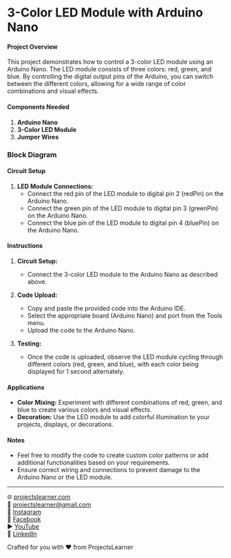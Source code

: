 # 3-Color LED Module with Arduino Nano

#### Project Overview

This project demonstrates how to control a 3-color LED module using an Arduino Nano. The LED module consists of three colors: red, green, and blue. By controlling the digital output pins of the Arduino, you can switch between the different colors, allowing for a wide range of color combinations and visual effects.

#### Components Needed

1. **Arduino Nano**
2. **3-Color LED Module**
3. **Jumper Wires**

### Block Diagram



#### Circuit Setup

1. **LED Module Connections:**
   - Connect the red pin of the LED module to digital pin 2 (redPin) on the Arduino Nano.
   - Connect the green pin of the LED module to digital pin 3 (greenPin) on the Arduino Nano.
   - Connect the blue pin of the LED module to digital pin 4 (bluePin) on the Arduino Nano.

#### Instructions

1. **Circuit Setup:**
   - Connect the 3-color LED module to the Arduino Nano as described above.

2. **Code Upload:**
   - Copy and paste the provided code into the Arduino IDE.
   - Select the appropriate board (Arduino Nano) and port from the Tools menu.
   - Upload the code to the Arduino Nano.

3. **Testing:**
   - Once the code is uploaded, observe the LED module cycling through different colors (red, green, and blue), with each color being displayed for 1 second alternately.

#### Applications

- **Color Mixing:** Experiment with different combinations of red, green, and blue to create various colors and visual effects.
- **Decoration:** Use the LED module to add colorful illumination to your projects, displays, or decorations.

#### Notes

- Feel free to modify the code to create custom color patterns or add additional functionalities based on your requirements.
- Ensure correct wiring and connections to prevent damage to the Arduino Nano or the LED module.

---

🌐 [projectslearner.com](https://projectslearner.com)  
📧 [projectslearner@gmail.com](mailto:projectslearner@gmail.com)  
📸 [Instagram](https://www.instagram.com/projectslearner/)  
📘 [Facebook](https://www.facebook.com/projectslearner)  
▶️ [YouTube](https://www.youtube.com/@ProjectsLearner)  
📘 [LinkedIn](https://www.linkedin.com/in/projectslearner)  

Crafted for you with ❤️ from ProjectsLearner